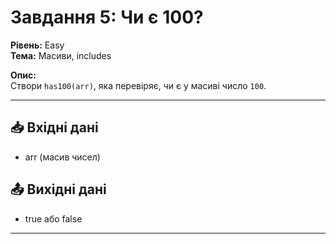# Завдання 5: Чи є 100?
**Рівень:** Easy  
**Тема:** Масиви, includes  

**Опис:**  
Створи `has100(arr)`, яка перевіряє, чи є у масиві число `100`.  

---
## 📥 Вхідні дані
- arr (масив чисел)

## 📤 Вихідні дані
- true або false

---